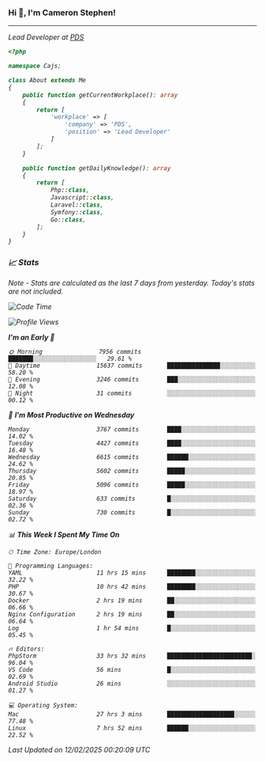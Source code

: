 ### Hi 👋, I'm Cameron Stephen!
<hr>
<p><em>Lead Developer at <a href="https://prindatasolutions.co.uk">PDS</a></p>


```php
<?php

namespace Cajs;

class About extends Me
{
    public function getCurrentWorkplace(): array
    {
        return [
            'workplace' => [
                'company' => 'PDS',
                'position' => 'Lead Developer'
            ]
        ];
    }

    public function getDailyKnowledge(): array
    {
        return [
            Php::class,
            Javascript::class,
            Laravel::class,
            Symfony::class,
            Go::class,
        ];
    }
}
```

### 📈 Stats
<p><em>Note - Stats are calculated as the last 7 days from yesterday. Today's stats are not included.</em></p>


<!--START_SECTION:waka-->
![Code Time](http://img.shields.io/badge/Code%20Time-4%2C298%20hrs%2049%20mins-blue)

![Profile Views](http://img.shields.io/badge/Profile%20Views-0-blue)

**I'm an Early 🐤** 

```text
🌞 Morning                7956 commits        ███████░░░░░░░░░░░░░░░░░░   29.61 % 
🌆 Daytime                15637 commits       ███████████████░░░░░░░░░░   58.20 % 
🌃 Evening                3246 commits        ███░░░░░░░░░░░░░░░░░░░░░░   12.08 % 
🌙 Night                  31 commits          ░░░░░░░░░░░░░░░░░░░░░░░░░   00.12 % 
```
📅 **I'm Most Productive on Wednesday** 

```text
Monday                   3767 commits        ████░░░░░░░░░░░░░░░░░░░░░   14.02 % 
Tuesday                  4427 commits        ████░░░░░░░░░░░░░░░░░░░░░   16.48 % 
Wednesday                6615 commits        ██████░░░░░░░░░░░░░░░░░░░   24.62 % 
Thursday                 5602 commits        █████░░░░░░░░░░░░░░░░░░░░   20.85 % 
Friday                   5096 commits        █████░░░░░░░░░░░░░░░░░░░░   18.97 % 
Saturday                 633 commits         █░░░░░░░░░░░░░░░░░░░░░░░░   02.36 % 
Sunday                   730 commits         █░░░░░░░░░░░░░░░░░░░░░░░░   02.72 % 
```


📊 **This Week I Spent My Time On** 

```text
🕑︎ Time Zone: Europe/London

💬 Programming Languages: 
YAML                     11 hrs 15 mins      ████████░░░░░░░░░░░░░░░░░   32.22 % 
PHP                      10 hrs 42 mins      ████████░░░░░░░░░░░░░░░░░   30.67 % 
Docker                   2 hrs 19 mins       ██░░░░░░░░░░░░░░░░░░░░░░░   06.66 % 
Nginx Configuration      2 hrs 19 mins       ██░░░░░░░░░░░░░░░░░░░░░░░   06.64 % 
Log                      1 hr 54 mins        █░░░░░░░░░░░░░░░░░░░░░░░░   05.45 % 

🔥 Editors: 
PhpStorm                 33 hrs 32 mins      ████████████████████████░   96.04 % 
VS Code                  56 mins             █░░░░░░░░░░░░░░░░░░░░░░░░   02.69 % 
Android Studio           26 mins             ░░░░░░░░░░░░░░░░░░░░░░░░░   01.27 % 

💻 Operating System: 
Mac                      27 hrs 3 mins       ███████████████████░░░░░░   77.48 % 
Linux                    7 hrs 52 mins       ██████░░░░░░░░░░░░░░░░░░░   22.52 % 
```


 Last Updated on 12/02/2025 00:20:09 UTC
<!--END_SECTION:waka-->

